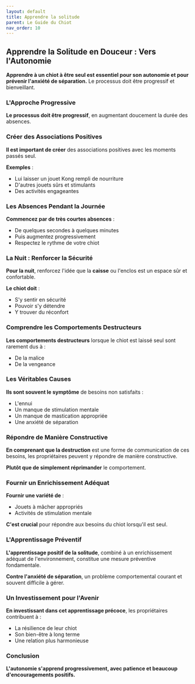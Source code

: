 ```yaml
---
layout: default
title: Apprendre la solitude
parent: Le Guide du Chiot
nav_order: 10
---
```


## **Apprendre la Solitude en Douceur : Vers l'Autonomie**

**Apprendre à un chiot à être seul est essentiel pour son autonomie et pour prévenir l'anxiété de séparation.** Le processus doit être progressif et bienveillant.

### **L'Approche Progressive**

**Le processus doit être progressif**, en augmentant doucement la durée des absences.

### **Créer des Associations Positives**

**Il est important de créer** des associations positives avec les moments passés seul.

**Exemples** :
- Lui laisser un jouet Kong rempli de nourriture
- D'autres jouets sûrs et stimulants
- Des activités engageantes

### **Les Absences Pendant la Journée**

**Commencez par de très courtes absences** :
- De quelques secondes à quelques minutes
- Puis augmentez progressivement
- Respectez le rythme de votre chiot

### **La Nuit : Renforcer la Sécurité**

**Pour la nuit**, renforcez l'idée que la **caisse** ou l'enclos est un espace sûr et confortable.

**Le chiot doit** :
- S'y sentir en sécurité
- Pouvoir s'y détendre
- Y trouver du réconfort

### **Comprendre les Comportements Destructeurs**

**Les comportements destructeurs** lorsque le chiot est laissé seul sont rarement dus à :
- De la malice
- De la vengeance

### **Les Véritables Causes**

**Ils sont souvent le symptôme** de besoins non satisfaits :
- L'ennui
- Un manque de stimulation mentale
- Un manque de mastication appropriée
- Une anxiété de séparation

### **Répondre de Manière Constructive**

**En comprenant que la destruction** est une forme de communication de ces besoins, les propriétaires peuvent y répondre de manière constructive.

**Plutôt que de simplement réprimander** le comportement.

### **Fournir un Enrichissement Adéquat**

**Fournir une variété de** :
- Jouets à mâcher appropriés
- Activités de stimulation mentale

**C'est crucial** pour répondre aux besoins du chiot lorsqu'il est seul.

### **L'Apprentissage Préventif**

**L'apprentissage positif de la solitude**, combiné à un enrichissement adéquat de l'environnement, constitue une mesure préventive fondamentale.

**Contre l'anxiété de séparation**, un problème comportemental courant et souvent difficile à gérer.

### **Un Investissement pour l'Avenir**

**En investissant dans cet apprentissage précoce**, les propriétaires contribuent à :
- La résilience de leur chiot
- Son bien-être à long terme
- Une relation plus harmonieuse

### **Conclusion**

**L'autonomie s'apprend progressivement, avec patience et beaucoup d'encouragements positifs.** 